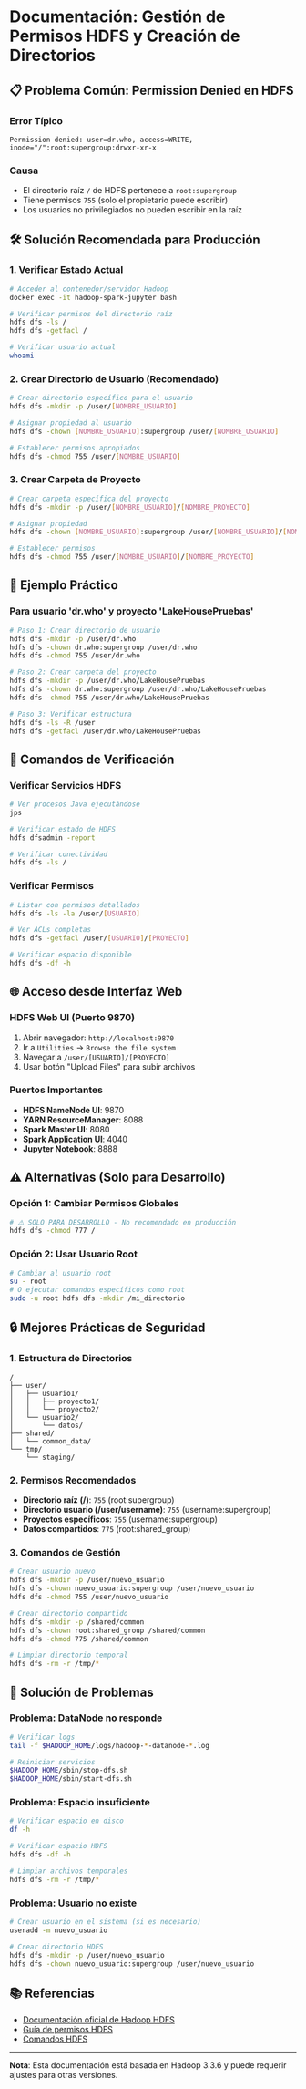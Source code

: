 # Documentación: Gestión de Permisos HDFS y Creación de Directorios

## 📋 Problema Común: Permission Denied en HDFS

### Error Típico
```
Permission denied: user=dr.who, access=WRITE, inode="/":root:supergroup:drwxr-xr-x
```

### Causa
- El directorio raíz `/` de HDFS pertenece a `root:supergroup`
- Tiene permisos `755` (solo el propietario puede escribir)
- Los usuarios no privilegiados no pueden escribir en la raíz

## 🛠️ Solución Recomendada para Producción

### 1. Verificar Estado Actual
```bash
# Acceder al contenedor/servidor Hadoop
docker exec -it hadoop-spark-jupyter bash

# Verificar permisos del directorio raíz
hdfs dfs -ls /
hdfs dfs -getfacl /

# Verificar usuario actual
whoami
```

### 2. Crear Directorio de Usuario (Recomendado)
```bash
# Crear directorio específico para el usuario
hdfs dfs -mkdir -p /user/[NOMBRE_USUARIO]

# Asignar propiedad al usuario
hdfs dfs -chown [NOMBRE_USUARIO]:supergroup /user/[NOMBRE_USUARIO]

# Establecer permisos apropiados
hdfs dfs -chmod 755 /user/[NOMBRE_USUARIO]
```

### 3. Crear Carpeta de Proyecto
```bash
# Crear carpeta específica del proyecto
hdfs dfs -mkdir -p /user/[NOMBRE_USUARIO]/[NOMBRE_PROYECTO]

# Asignar propiedad
hdfs dfs -chown [NOMBRE_USUARIO]:supergroup /user/[NOMBRE_USUARIO]/[NOMBRE_PROYECTO]

# Establecer permisos
hdfs dfs -chmod 755 /user/[NOMBRE_USUARIO]/[NOMBRE_PROYECTO]
```

## 📝 Ejemplo Práctico

### Para usuario 'dr.who' y proyecto 'LakeHousePruebas'
```bash
# Paso 1: Crear directorio de usuario
hdfs dfs -mkdir -p /user/dr.who
hdfs dfs -chown dr.who:supergroup /user/dr.who
hdfs dfs -chmod 755 /user/dr.who

# Paso 2: Crear carpeta del proyecto
hdfs dfs -mkdir -p /user/dr.who/LakeHousePruebas
hdfs dfs -chown dr.who:supergroup /user/dr.who/LakeHousePruebas
hdfs dfs -chmod 755 /user/dr.who/LakeHousePruebas

# Paso 3: Verificar estructura
hdfs dfs -ls -R /user
hdfs dfs -getfacl /user/dr.who/LakeHousePruebas
```

## 🔧 Comandos de Verificación

### Verificar Servicios HDFS
```bash
# Ver procesos Java ejecutándose
jps

# Verificar estado de HDFS
hdfs dfsadmin -report

# Verificar conectividad
hdfs dfs -ls /
```

### Verificar Permisos
```bash
# Listar con permisos detallados
hdfs dfs -ls -la /user/[USUARIO]

# Ver ACLs completas
hdfs dfs -getfacl /user/[USUARIO]/[PROYECTO]

# Verificar espacio disponible
hdfs dfs -df -h
```

## 🌐 Acceso desde Interfaz Web

### HDFS Web UI (Puerto 9870)
1. Abrir navegador: `http://localhost:9870`
2. Ir a `Utilities` → `Browse the file system`
3. Navegar a `/user/[USUARIO]/[PROYECTO]`
4. Usar botón "Upload Files" para subir archivos

### Puertos Importantes
- **HDFS NameNode UI**: 9870
- **YARN ResourceManager**: 8088
- **Spark Master UI**: 8080
- **Spark Application UI**: 4040
- **Jupyter Notebook**: 8888

## ⚠️ Alternativas (Solo para Desarrollo)

### Opción 1: Cambiar Permisos Globales
```bash
# ⚠️ SOLO PARA DESARROLLO - No recomendado en producción
hdfs dfs -chmod 777 /
```

### Opción 2: Usar Usuario Root
```bash
# Cambiar al usuario root
su - root
# O ejecutar comandos específicos como root
sudo -u root hdfs dfs -mkdir /mi_directorio
```

## 🔒 Mejores Prácticas de Seguridad

### 1. Estructura de Directorios
```
/
├── user/
│   ├── usuario1/
│   │   ├── proyecto1/
│   │   └── proyecto2/
│   └── usuario2/
│       └── datos/
├── shared/
│   └── common_data/
└── tmp/
    └── staging/
```

### 2. Permisos Recomendados
- **Directorio raíz (/)**: `755` (root:supergroup)
- **Directorio usuario (/user/username)**: `755` (username:supergroup)
- **Proyectos específicos**: `755` (username:supergroup)
- **Datos compartidos**: `775` (root:shared_group)

### 3. Comandos de Gestión
```bash
# Crear usuario nuevo
hdfs dfs -mkdir -p /user/nuevo_usuario
hdfs dfs -chown nuevo_usuario:supergroup /user/nuevo_usuario
hdfs dfs -chmod 755 /user/nuevo_usuario

# Crear directorio compartido
hdfs dfs -mkdir -p /shared/common
hdfs dfs -chown root:shared_group /shared/common
hdfs dfs -chmod 775 /shared/common

# Limpiar directorio temporal
hdfs dfs -rm -r /tmp/*
```

## 🚨 Solución de Problemas

### Problema: DataNode no responde
```bash
# Verificar logs
tail -f $HADOOP_HOME/logs/hadoop-*-datanode-*.log

# Reiniciar servicios
$HADOOP_HOME/sbin/stop-dfs.sh
$HADOOP_HOME/sbin/start-dfs.sh
```

### Problema: Espacio insuficiente
```bash
# Verificar espacio en disco
df -h

# Verificar espacio HDFS
hdfs dfs -df -h

# Limpiar archivos temporales
hdfs dfs -rm -r /tmp/*
```

### Problema: Usuario no existe
```bash
# Crear usuario en el sistema (si es necesario)
useradd -m nuevo_usuario

# Crear directorio HDFS
hdfs dfs -mkdir -p /user/nuevo_usuario
hdfs dfs -chown nuevo_usuario:supergroup /user/nuevo_usuario
```

## 📚 Referencias

- [Documentación oficial de Hadoop HDFS](https://hadoop.apache.org/docs/current/hadoop-project-dist/hadoop-hdfs/HdfsUserGuide.html)
- [Guía de permisos HDFS](https://hadoop.apache.org/docs/current/hadoop-project-dist/hadoop-hdfs/HdfsPermissionsGuide.html)
- [Comandos HDFS](https://hadoop.apache.org/docs/current/hadoop-project-dist/hadoop-hdfs/HDFSCommands.html)

---

**Nota**: Esta documentación está basada en Hadoop 3.3.6 y puede requerir ajustes para otras versiones.